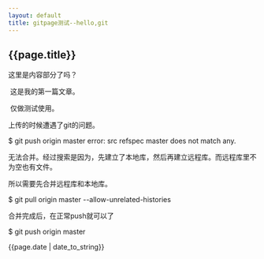 ```yaml
---
layout: default
title: gitpage测试--hello,git
---
```


<h2>{{page.title}}</h2>

<p>这里是内容部分了吗？

​	这是我的第一篇文章。

​	仅做测试使用。

上传的时候遭遇了git的问题。

$ git push origin master
error: src refspec master does not match any.

无法合并。经过搜索是因为，先建立了本地库，然后再建立远程库。而远程库里不为空也有文件。

所以需要先合并远程库和本地库。

$ git pull origin master --allow-unrelated-histories

合并完成后，在正常push就可以了

$ git push origin master 

</p>

<p> {{page.date | date_to_string}}</p>